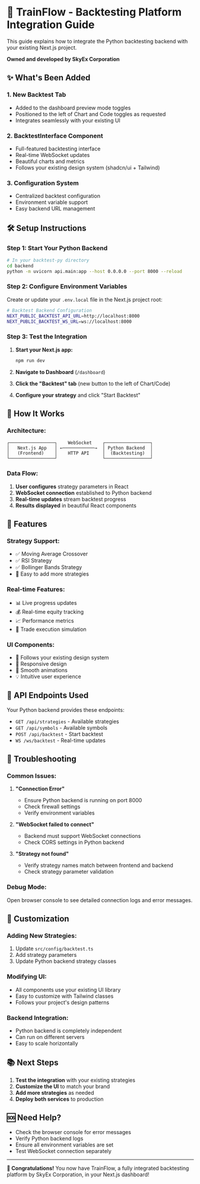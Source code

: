 # 🚀 TrainFlow - Backtesting Platform Integration Guide

This guide explains how to integrate the Python backtesting backend with your existing Next.js project.

**Owned and developed by SkyEx Corporation**

## ✨ What's Been Added

### 1. **New Backtest Tab**
- Added to the dashboard preview mode toggles
- Positioned to the left of Chart and Code toggles as requested
- Integrates seamlessly with your existing UI

### 2. **BacktestInterface Component**
- Full-featured backtesting interface
- Real-time WebSocket updates
- Beautiful charts and metrics
- Follows your existing design system (shadcn/ui + Tailwind)

### 3. **Configuration System**
- Centralized backtest configuration
- Environment variable support
- Easy backend URL management

## 🛠️ Setup Instructions

### Step 1: Start Your Python Backend

```bash
# In your backtest-py directory
cd backend
python -m uvicorn api.main:app --host 0.0.0.0 --port 8000 --reload
```

### Step 2: Configure Environment Variables

Create or update your `.env.local` file in the Next.js project root:

```bash
# Backtest Backend Configuration
NEXT_PUBLIC_BACKTEST_API_URL=http://localhost:8000
NEXT_PUBLIC_BACKTEST_WS_URL=ws://localhost:8000
```

### Step 3: Test the Integration

1. **Start your Next.js app:**
   ```bash
   npm run dev
   ```

2. **Navigate to Dashboard** (`/dashboard`)

3. **Click the "Backtest" tab** (new button to the left of Chart/Code)

4. **Configure your strategy** and click "Start Backtest"

## 🔧 How It Works

### **Architecture:**
```
┌─────────────────┐    WebSocket    ┌─────────────────┐
│   Next.js App   │ ←────────────→  │ Python Backend  │
│   (Frontend)    │    HTTP API     │  (Backtesting)  │
└─────────────────┘                 └─────────────────┘
```

### **Data Flow:**
1. **User configures** strategy parameters in React
2. **WebSocket connection** established to Python backend
3. **Real-time updates** stream backtest progress
4. **Results displayed** in beautiful React components

## 🎯 Features

### **Strategy Support:**
- ✅ Moving Average Crossover
- ✅ RSI Strategy  
- ✅ Bollinger Bands Strategy
- 🔄 Easy to add more strategies

### **Real-time Features:**
- 📊 Live progress updates
- 💰 Real-time equity tracking
- 📈 Performance metrics
- 🎯 Trade execution simulation

### **UI Components:**
- 🎨 Follows your existing design system
- 📱 Responsive design
- 🚀 Smooth animations
- 💡 Intuitive user experience

## 🔌 API Endpoints Used

Your Python backend provides these endpoints:

- `GET /api/strategies` - Available strategies
- `GET /api/symbols` - Available symbols
- `POST /api/backtest` - Start backtest
- `WS /ws/backtest` - Real-time updates

## 🚨 Troubleshooting

### **Common Issues:**

1. **"Connection Error"**
   - Ensure Python backend is running on port 8000
   - Check firewall settings
   - Verify environment variables

2. **"WebSocket failed to connect"**
   - Backend must support WebSocket connections
   - Check CORS settings in Python backend

3. **"Strategy not found"**
   - Verify strategy names match between frontend and backend
   - Check strategy parameter validation

### **Debug Mode:**
Open browser console to see detailed connection logs and error messages.

## 🔄 Customization

### **Adding New Strategies:**
1. Update `src/config/backtest.ts`
2. Add strategy parameters
3. Update Python backend strategy classes

### **Modifying UI:**
- All components use your existing UI library
- Easy to customize with Tailwind classes
- Follows your project's design patterns

### **Backend Integration:**
- Python backend is completely independent
- Can run on different servers
- Easy to scale horizontally

## 📚 Next Steps

1. **Test the integration** with your existing strategies
2. **Customize the UI** to match your brand
3. **Add more strategies** as needed
4. **Deploy both services** to production

## 🆘 Need Help?

- Check the browser console for error messages
- Verify Python backend logs
- Ensure all environment variables are set
- Test WebSocket connection separately

---

**🎉 Congratulations!** You now have TrainFlow, a fully integrated backtesting platform by SkyEx Corporation, in your Next.js dashboard!
